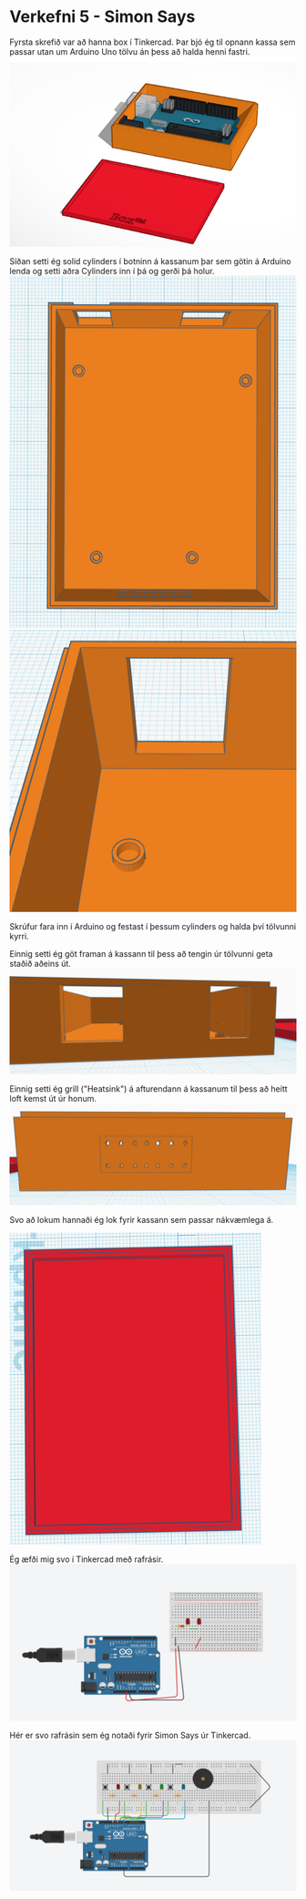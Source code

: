# Verkefni 5 - Simon Says

Fyrsta skrefið var að hanna box í Tinkercad. Þar bjó ég til opnann kassa sem passar utan um Arduino Uno tölvu án þess að halda henni fastri.
![Mynd af boxi úr Tinkercad](tinkercadbox.png)

Síðan setti ég solid cylinders í botninn á kassanum þar sem götin á Arduino lenda og setti aðra Cylinders inn í þá og gerði þá holur.
![Mynd af rafrás úr Tinkercad](tinkercadboxstandoff.png)
![Mynd af rafrás úr Tinkercad](tinkercadboxstandoffcloseup.png)

Skrúfur fara inn í Arduino og festast í þessum cylinders og halda því tölvunni kyrri.

Einnig setti ég göt framan á kassann til þess að tengin úr tölvunni geta staðið aðeins út.
![Mynd af rafrás úr Tinkercad](tinkercadboxsockets.png)

Einnig setti ég grill ("Heatsink") á afturendann á kassanum til þess að heitt loft kemst út úr honum.
![Mynd af rafrás úr Tinkercad](tinkercadboxheatsink.png)

Svo að lokum hannaði ég lok fyrir kassann sem passar nákvæmlega á.

![Mynd af rafrás úr Tinkercad](tinkercadboxlid.png)

Ég æfði mig svo í Tinkercad með rafrásir.
![Mynd af rafrás úr Tinkercad](tinkercad2.png)

Hér er svo rafrásin sem ég notaði fyrir Simon Says úr Tinkercad.
![Mynd af Simon Says rafrás úr Tinkercad](tinkercad1.png)
